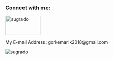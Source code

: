 <h3 align="left">Connect with me:</h3>
<p align="left">
<a href="https://linkedin.com/in/sugrado" target="blank"><img align="center" src="https://marka-logo.com/wp-content/uploads/2020/04/Linkedin-Logo.png" alt="sugrado" height="60" width="110" /></a>
<p> My E-mail Address: gorkemarik2018@gmail.com</p>
</p>

<img align="center" src="https://github-readme-stats.vercel.app/api/top-langs?username=sugrado&show_icons=true&locale=en&layout=compact" alt="sugrado" />
